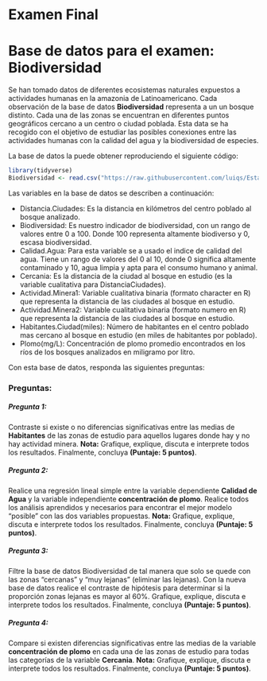 Examen Final
================

# Base de datos para el examen: Biodiversidad

Se han tomado datos de diferentes ecosistemas naturales expuestos a
actividades humanas en la amazonia de Latinoamericano. Cada observación
de la base de datos **Biodiversidad** representa a un un bosque
distinto. Cada una de las zonas se encuentran en diferentes puntos
geográficos cercano a un centro o ciudad poblada. Esta data se ha
recogido con el objetivo de estudiar las posibles conexiones entre las
actividades humanas con la calidad del agua y la biodiversidad de
especies.

La base de datos la puede obtener reproduciendo el siguiente código:

``` r
library(tidyverse)
Biodiversidad <- read.csv("https://raw.githubusercontent.com/luiqs/Estadistica-Aplicada/main/PDB/Biodiversidad.csv")
```

Las variables en la base de datos se describen a continuación:

-   Distancia.Ciudades: Es la distancia en kilómetros del centro poblado
    al bosque analizado.
-   Biodiversidad: Es nuestro indicador de biodiversidad, con un rango
    de valores entre 0 a 100. Donde 100 representa altamente biodiverso
    y 0, escasa biodiversidad.
-   Calidad.Agua: Para esta variable se a usado el indice de calidad del
    agua. Tiene un rango de valores del 0 al 10, donde 0 significa
    altamente contaminado y 10, agua limpia y apta para el consumo
    humano y animal.
-   Cercania: Es la distancia de la ciudad al bosque en estudio (es la
    variable cualitativa para DistanciaCiudades).
-   Actividad.Minera1: Variable cualitativa binaria (formato character
    en R) que representa la distancia de las ciudades al bosque en
    estudio.
-   Actividad.Minera2: Variable cualitativa binaria (formato numero
    en R) que representa la distancia de las ciudades al bosque en
    estudio.
-   Habitantes.Ciudad(miles): Número de habitantes en el centro poblado
    mas cercano al bosque en estudio (en miles de habitantes por
    poblado).
-   Plomo(mg/L): Concentración de plomo promedio encontrados en los ríos
    de los bosques analizados en miligramo por litro.

Con esta base de datos, responda las siguientes preguntas:

### Preguntas:

##### Pregunta 1:

Contraste si existe o no diferencias significativas entre las medias de
**Habitantes** de las zonas de estudio para aquellos lugares donde hay y
no hay actividad minera. **Nota:** Grafique, explique, discuta e
interprete todos los resultados. Finalmente, concluya **(Puntaje: 5
puntos)**.

##### Pregunta 2:

Realice una regresión lineal simple entre la variable dependiente
**Calidad de Agua** y la variable independiente **concentración de
plomo**. Realice todos los análisis aprendidos y necesarios para
encontrar el mejor modelo “posible” con las dos variables propuestas.
**Nota:** Grafique, explique, discuta e interprete todos los resultados.
Finalmente, concluya **(Puntaje: 5 puntos)**.

##### Pregunta 3:

Filtre la base de datos Biodiversidad de tal manera que solo se quede
con las zonas “cercanas” y “muy lejanas” (eliminar las lejanas). Con la
nueva base de datos realice el contraste de hipótesis para determinar si
la proporción zonas lejanas es mayor al 60%. Grafique, explique, discuta
e interprete todos los resultados. Finalmente, concluya **(Puntaje: 5
puntos)**.

##### Pregunta 4:

Compare si existen diferencias significativas entre las medias de la
variable **concentración de plomo** en cada una de las zonas de estudio
para todas las categorías de la variable **Cercania**. **Nota:**
Grafique, explique, discuta e interprete todos los resultados.
Finalmente, concluya **(Puntaje: 5 puntos)**.
